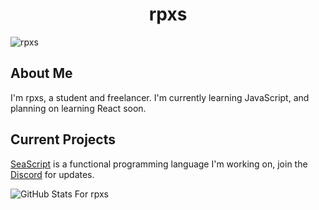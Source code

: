 <h1 align="center">rpxs</h1>
<img src="https://komarev.com/ghpvc/?username=rpxs" alt="rpxs" />

<h2>About Me</h2>
I'm rpxs, a student and freelancer. I'm currently learning JavaScript, and planning on learning React soon.

<h2>Current Projects</h2>

[SeaScript] is a functional programming language I'm working on, join the [Discord] for updates.


![GitHub Stats For rpxs](https://github-readme-stats.vercel.app/api?username=rpxs&count_private=true)



[Discord]:   https://discord.gg/NXKP7vBETm
[SeaScript]: https://github.com/SeaScript
